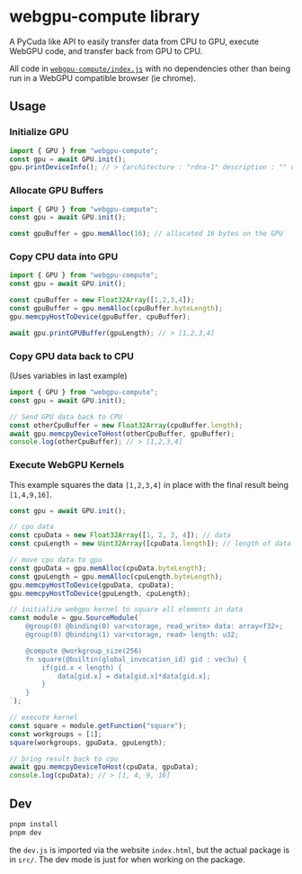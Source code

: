 # webgpu-compute library 

A PyCuda like API to easily transfer data from CPU to GPU, execute WebGPU code, and transfer back from GPU to CPU.

All code in [`webgpu-compute/index.js`](webgpu-compute/index.js) with no dependencies other than being run in a WebGPU compatible browser (ie chrome).

## Usage

### Initialize GPU

```js
import { GPU } from "webgpu-compute";
const gpu = await GPU.init(); 
gpu.printDeviceInfo(); // > {architecture : "rdna-1" description : "" device : "" vendor : "amd"}
```

### Allocate GPU Buffers

```js
import { GPU } from "webgpu-compute";
const gpu = await GPU.init(); 

const gpuBuffer = gpu.memAlloc(16); // allocated 16 bytes on the GPU
```

### Copy CPU data into GPU

```js
import { GPU } from "webgpu-compute";
const gpu = await GPU.init(); 

const cpuBuffer = new Float32Array([1,2,3,4]);
const gpuBuffer = gpu.memAlloc(cpuBuffer.byteLength); 
gpu.memcpyHostToDevice(gpuBuffer, cpuBuffer);

await gpu.printGPUBuffer(gpuLength); // > [1,2,3,4]
```

### Copy GPU data back to CPU 

(Uses variables in last example)

```js
import { GPU } from "webgpu-compute";
const gpu = await GPU.init(); 

// Send GPU data back to CPU
const otherCpuBuffer = new Float32Array(cpuBuffer.length);
await gpu.memcpyDeviceToHost(otherCpuBuffer, gpuBuffer);
console.log(otherCpuBuffer); // > [1,2,3,4]
```

### Execute WebGPU Kernels 

This example squares the data `[1,2,3,4]` in place with the final result being `[1,4,9,16]`.

```js
const gpu = await GPU.init();

// cpu data
const cpuData = new Float32Array([1, 2, 3, 4]); // data
const cpuLength = new Uint32Array([cpuData.length]); // length of data

// move cpu data to gpu
const gpuData = gpu.memAlloc(cpuData.byteLength);
const gpuLength = gpu.memAlloc(cpuLength.byteLength);
gpu.memcpyHostToDevice(gpuData, cpuData);
gpu.memcpyHostToDevice(gpuLength, cpuLength);

// initialize webgpu kernel to square all elements in data
const module = gpu.SourceModule(`
	@group(0) @binding(0) var<storage, read_write> data: array<f32>;
	@group(0) @binding(1) var<storage, read> length: u32;

	@compute @workgroup_size(256)
	fn square(@builtin(global_invocation_id) gid : vec3u) {
		if(gid.x < length) {
			data[gid.x] = data[gid.x]*data[gid.x];
		}
	}
`);

// execute kernel
const square = module.getFunction("square");
const workgroups = [1];
square(workgroups, gpuData, gpuLength);

// bring result back to cpu
await gpu.memcpyDeviceToHost(cpuData, gpuData);
console.log(cpuData); // > [1, 4, 9, 16]
```


## Dev

```bash
pnpm install
pnpm dev
```

the `dev.js` is imported via the website `index.html`, but the actual package is in `src/`. The dev mode is just for when working on the package.
